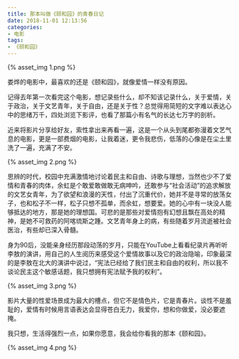 ```yaml
---
title: 那本叫做《颐和园》的青春日记
date: 2018-11-01 12:13:56
categories: 
- 电影
tags:
- 《颐和园》
---
```


{% asset_img 1.png %}

娄烨的电影中，最喜欢的还是《颐和园》，就像爱情一样没有原因。

记得去年第一次看完这个电影，想记录些什么，却不知该记录什么，关于爱情，关于政治，关于文艺青年，关于自由，还是关于性？总觉得用简短的文字难以表达心中的思绪万千，四处浏览下影评，也看了那篇小有名气的长达七万字的剖析。

近来将影片分享给好友，索性拿出来再看一遍，这是一个从头到尾都弥漫着文艺气息的电影，更是一部费烟的电影，让我着迷，更令我悲伤，低落的心像是在尘土里洗了一遍，充满了不安。

{% asset_img 2.png %}

思辨的时代，校园中充满激情地讨论着民主和自由、诗歌与理想，当然也少不了爱情和青春的肉体，余虹是个敢爱敢做敢无病呻吟，还敢参与“社会活动”的追求解放的文艺女青年，为了欲望和浪漫的天性，付出了沉重代价，她并不是寻常的放荡女子，也和松子不一样，松子只想不孤单，而余虹，想要爱。她的心中有一块没人能够抵达的地方，那是她的理想国。可悲的是那些对爱情抱有幻想且飘在高处的精神，是她不可救药的阿喀琉斯之踵。文艺青年身上的病，有些随着岁月流逝被社会医治，有些却已深入骨髓。

身为90后，没能亲身经历那段动荡的岁月，只能在YouTube上看看纪录片再听听李敖的演讲，用自己的人生阅历来感受这个爱情故事以及它的政治隐喻，印象最深的是李敖在北大的演讲中说过，“宪法已经给了我们民主和自由的权利，所以我不谈论民主这个敏感话题，我只想拥有宪法赋予我的权利”。

{% asset_img 3.png %}

影片大量的性爱场景成为最大的槽点，但它不是情色片，它是青春片。谈性不是羞耻的，爱情有时候用言语表达会显得苍白无力，我爱你，想和你做爱，没必要遮掩。

我只想，生活得强烈一点，如果你愿意，我会给你看我的那本《颐和园》。

{% asset_img 4.png %}

